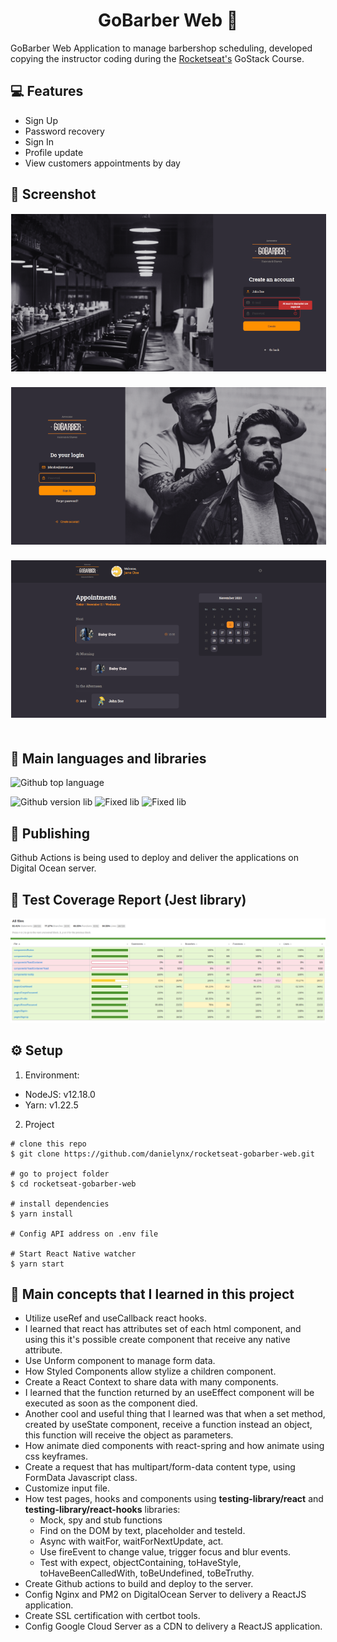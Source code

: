 <div align="center">
	<h1>GoBarber Web 💈</h1>
</div>

GoBarber Web Application to manage barbershop scheduling, developed copying the instructor coding during the [Rocketseat's](https://rocketseat.com.br) GoStack Course.

## 💻 Features
- Sign Up
- Password recovery
- Sign In
- Profile update
- View customers appointments by day

## 📸 Screenshot
<div align="center">
	<img src="readme/signup.png" alt="signup" style="max-width:100%;border:1px solid #fff;margin-bottom:20px"/>
</div>
<div align="center">
	<img src="readme/login.png" alt="login" style="max-width:100%;border:1px solid #fff;margin-bottom:20px"/>
</div>
<div align="center">
	<img src="readme/appointments.png" alt="appointments" style="max-width:100%;border:1px solid #fff;margin-bottom:20px"/>
</div>

## 🧰 Main languages and libraries

![Github top language](https://img.shields.io/github/languages/top/danielynx/rocketseat-gobarber-api?style=for-the-badge)

![Github version lib](https://img.shields.io/github/package-json/dependency-version/danielynx/rocketseat-gobarber-web/react?style=for-the-badge)
![Fixed lib](https://img.shields.io/badge/React_Dom-^16.13.1-blue?style=for-the-badge)
![Fixed lib](https://img.shields.io/badge/Styled_Components-^5.1.1-blue?style=for-the-badge)

## 🚀 Publishing

Github Actions is being used to deploy and deliver the applications on Digital Ocean server.

## 🧪 Test Coverage Report (Jest library)

![Image](readme/test-coverage.png)

## ⚙️ Setup

1. Environment:
 - NodeJS: v12.18.0
 - Yarn: v1.22.5

2. Project
```
# clone this repo
$ git clone https://github.com/danielynx/rocketseat-gobarber-web.git

# go to project folder
$ cd rocketseat-gobarber-web

# install dependencies
$ yarn install

# Config API address on .env file

# Start React Native watcher
$ yarn start
```

## 📖 Main concepts that I learned in this project

  - Utilize useRef and useCallback react hooks.
  - I learned that react has attributes set of each html component, and using this it's possible create component that receive any native attribute.
  - Use Unform component to manage form data.
  - How Styled Components allow stylize a children component.
  - Create a React Context to share data with many components.
  - I learned that the function returned by an useEffect component will be executed as soon as the component died.
  - Another cool and useful thing that I learned was that when a set<State> method, created by useState component, receive a function instead an object, this function will receive the <State> object as parameters.
  - How animate died components with react-spring and how animate using css keyframes.
  - Create a request that has multipart/form-data content type, using FormData Javascript class.
  - Customize input file.
  - How test pages, hooks and components using **testing-library/react** and **testing-library/react-hooks** libraries:
    - Mock, spy and stub functions
    - Find on the DOM by text, placeholder and testeId.
    - Async with waitFor, waitForNextUpdate, act.
    - Use fireEvent to change value, trigger focus and blur events.
    - Test with expect, objectContaining, toHaveStyle, toHaveBeenCalledWith, toBeUndefined, toBeTruthy.
  - Create Github actions to build and deploy to the server.
  - Config Nginx and PM2 on DigitalOcean Server to delivery a ReactJS application.
  - Create SSL certification with certbot tools.
  - Config Google Cloud Server as a CDN to delivery a ReactJS application.



